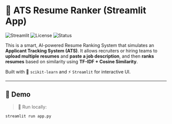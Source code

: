 # 🧠 ATS Resume Ranker (Streamlit App)

![Streamlit](https://img.shields.io/badge/Streamlit-ML%20App-red?logo=streamlit)
![License](https://img.shields.io/badge/license-MIT-green)
![Status](https://img.shields.io/badge/status-Complete-brightgreen)

This is a smart, AI-powered Resume Ranking System that simulates an **Applicant Tracking System (ATS)**. It allows recruiters or hiring teams to **upload multiple resumes** and **paste a job description**, and then **ranks resumes** based on similarity using **TF-IDF + Cosine Similarity**.

Built with 🧠 `scikit-learn` and ⚡️ `Streamlit` for interactive UI.

---

## 🎥 Demo

> 📌 Run locally:

```bash
streamlit run app.py
